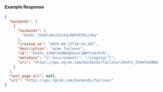 <!-- Code generated for API Clients. DO NOT EDIT. -->

#### Example Response

```json
{
  "backends": [
    {
      "backends": [
        "bkdhr_334AfsBnuCkstdcRDFUPZ91zJ6a"
      ],
      "created_at": "2025-09-22T18:34:36Z",
      "description": "acme failover",
      "id": "bkdfo_334Afok0B6QG5nxCJW0TtoArG70",
      "metadata": "{\"environment\": \"staging\"}",
      "uri": "https://api.ngrok.com/backends/failover/bkdfo_334Afok0B6QG5nxCJW0TtoArG70"
    }
  ],
  "next_page_uri": null,
  "uri": "https://api.ngrok.com/backends/failover"
}
```
